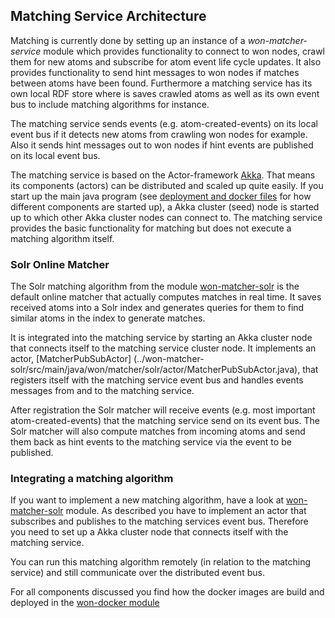 ## Matching Service Architecture

Matching is currently done by setting up an instance of a *won-matcher-service* module which provides functionality to connect
to won nodes, crawl them for new atoms and subscribe for atom event life cycle updates. It also provides functionality to
send hint messages to won nodes if matches between atoms have been found. Furthermore a matching service has its own
local RDF store where is saves crawled atoms as well as its own event bus to include matching algorithms for instance.

The matching service sends events (e.g. atom-created-events) on its local event bus if it detects new atoms from
crawling won nodes for example. Also it sends hint messages out to won nodes if hint events are published on its
local event bus.

The matching service is based on the Actor-framework [Akka](http://akka.io/). That means its components (actors) can be
distributed and scaled up quite easily. If you start up the main java program (see [deployment and docker files](../won-docker) for how different components are started up), a Akka cluster (seed) node is started up to which
other Akka cluster nodes can connect to. The matching service provides the basic functionality for matching but does
not execute a matching algorithm itself.

### Solr Online Matcher

The Solr matching algorithm from the module [won-matcher-solr](../won-matcher-solr) is the default online matcher
that actually computes matches in real time. It saves received atoms into a Solr index and generates queries for them
to find similar atoms in the index to generate matches.

It is integrated into the matching service by starting an Akka cluster node that connects itself to the matching
service cluster node. It implements an actor, [MatcherPubSubActor]
(../won-matcher-solr/src/main/java/won/matcher/solr/actor/MatcherPubSubActor.java), that registers itself with the matching service event bus and handles events messages from and to the matching service.

After registration the Solr matcher will receive events (e.g. most important atom-created-events) that the matching
service send on its event bus. The Solr matcher will also compute matches from incoming atoms and send them back as
hint events to the matching service via the event to be published.

### Integrating a matching algorithm

If you want to implement a new matching algorithm, have a look at [won-matcher-solr](../won-matcher-solr) module. As described you have to implement an actor that subscribes and publishes to the matching services event bus. Therefore you need to set up a
Akka cluster node that connects itself with the matching service.

You can run this matching algorithm remotely (in relation to the matching service) and still communicate over the
distributed event bus.

For all components discussed you find how the docker images are build and deployed in the [won-docker module](../won-docker)









